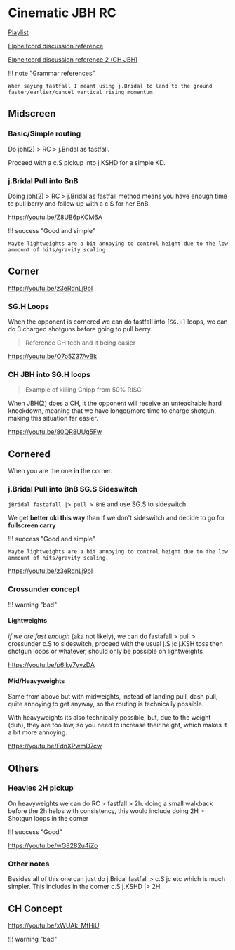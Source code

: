 # Cinematic JBH RC

[Playlist](https://www.youtube.com/playlist?list=PL6ZUzEhM_rdB5eGKL4eQiJR55es66Fa7h)

[Elpheltcord discussion reference](https://discord.com/channels/121387821977042945/121388142941962241/1305156059174015026)

[Elpheltcord discussion reference 2 (CH JBH)](https://discord.com/channels/121387821977042945/121388142941962241/1305163505418371112)

!!! note "Grammar references"

    When saying fastfall I meant using j.Bridal to land to the ground faster/earlier/cancel vertical rising momentum.

## Midscreen

### Basic/Simple routing

Do jbh(2) > RC > j.Bridal as fastfall.

Proceed with a c.S pickup into j.KSHD for a simple KD.

### j.Bridal Pull into BnB

Doing jbh(2) > RC > j.Bridal as fastfall method means you have enough time to pull berry and follow up with a c.S for her BnB.

https://youtu.be/Z8UB6pKCM6A

!!! success "Good and simple"

    Maybe lightweights are a bit annoying to control height due to the low ammount of hits/gravity scaling.

## Corner

https://youtu.be/z3eRdnLj9bI

### SG.H Loops

When the opponent is cornered we can do fastfall into `[SG.H]` loops, we can do 3 charged shotguns before going to pull berry.

> Reference CH tech and it being easier

https://youtu.be/O7o5Z37AvBk

### CH JBH into SG.H loops

> Example of killing Chipp from 50% RISC

When JBH(2) does a CH, it the opponent will receive an unteachable hard knockdown, meaning that we have longer/more time to charge shotgun, making this situation far easier.

https://youtu.be/80QR8UUg5Fw

## Cornered

When you are the one **in** the corner.

### j.Bridal Pull into BnB SG.S Sideswitch 


`jBridal fastafall |> pull > BnB` and use SG.S to sideswitch.

We get **better oki this way** than if we don't sideswitch and decide to go for **fullscreen carry**

!!! success "Good and simple"

    Maybe lightweights are a bit annoying to control height due to the low ammount of hits/gravity scaling.

https://youtu.be/z3eRdnLj9bI

### Crossunder concept

!!! warning "bad"

#### Lightweights

*if we are fast enough* (aka not likely), we can do fastafall  > pull > crossunder c.S to sideswitch, proceed with the usual j.S jc j.KSH toss  then shotgun loops or whatever, should only be possible on lightweights

https://youtu.be/p6iky7yvzDA

#### Mid/Heavyweights

Same from above but with midweights, instead of landing pull, dash pull, quite annoying to get anyway, so the routing is technically possible.

With heavyweights its also technically possible, but, due to the weight (duh), they are too low, so you need to increase their height, which makes it a bit more annoying.

https://youtu.be/FdnXPwmD7cw

## Others

### Heavies 2H pickup

On heavyweights we can do RC > fastfall > 2h. doing a small walkback before the 2h helps with consistency, this would include doing 2H > Shotgun loops in the corner

!!! success "Good"

https://youtu.be/wG8282u4iZo

### Other notes

Besides all of this one can just do j.Bridal fastfall > c.S jc etc which is much simpler. This includes in the corner c.S j.KSHD |> 2H.

## CH Concept

https://youtu.be/xWUAk_MtHiU

!!! warning "bad"
